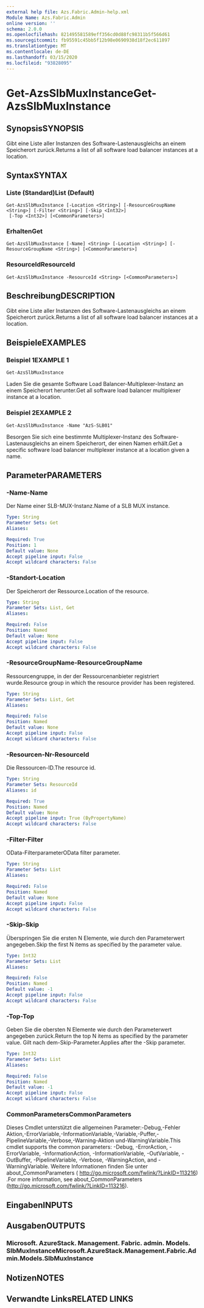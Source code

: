 ```yaml
---
external help file: Azs.Fabric.Admin-help.xml
Module Name: Azs.Fabric.Admin
online version: ''
schema: 2.0.0
ms.openlocfilehash: 821495581589eff356cd0d88fc98311b5f566d61
ms.sourcegitcommit: fb95591c45bb5f12b98e0690938d18f2ec611897
ms.translationtype: MT
ms.contentlocale: de-DE
ms.lasthandoff: 03/15/2020
ms.locfileid: "93828095"
---
```

# <span data-ttu-id="b08a8-101">Get-AzsSlbMuxInstance</span><span class="sxs-lookup"><span data-stu-id="b08a8-101">Get-AzsSlbMuxInstance</span></span>

## <span data-ttu-id="b08a8-102">Synopsis</span><span class="sxs-lookup"><span data-stu-id="b08a8-102">SYNOPSIS</span></span>
<span data-ttu-id="b08a8-103">Gibt eine Liste aller Instanzen des Software-Lastenausgleichs an einem Speicherort zurück.</span><span class="sxs-lookup"><span data-stu-id="b08a8-103">Returns a list of all software load balancer instances at a location.</span></span>

## <span data-ttu-id="b08a8-104">Syntax</span><span class="sxs-lookup"><span data-stu-id="b08a8-104">SYNTAX</span></span>

### <span data-ttu-id="b08a8-105">Liste (Standard)</span><span class="sxs-lookup"><span data-stu-id="b08a8-105">List (Default)</span></span>
```
Get-AzsSlbMuxInstance [-Location <String>] [-ResourceGroupName <String>] [-Filter <String>] [-Skip <Int32>]
 [-Top <Int32>] [<CommonParameters>]
```

### <span data-ttu-id="b08a8-106">Erhalten</span><span class="sxs-lookup"><span data-stu-id="b08a8-106">Get</span></span>
```
Get-AzsSlbMuxInstance [-Name] <String> [-Location <String>] [-ResourceGroupName <String>] [<CommonParameters>]
```

### <span data-ttu-id="b08a8-107">ResourceId</span><span class="sxs-lookup"><span data-stu-id="b08a8-107">ResourceId</span></span>
```
Get-AzsSlbMuxInstance -ResourceId <String> [<CommonParameters>]
```

## <span data-ttu-id="b08a8-108">Beschreibung</span><span class="sxs-lookup"><span data-stu-id="b08a8-108">DESCRIPTION</span></span>
<span data-ttu-id="b08a8-109">Gibt eine Liste aller Instanzen des Software-Lastenausgleichs an einem Speicherort zurück.</span><span class="sxs-lookup"><span data-stu-id="b08a8-109">Returns a list of all software load balancer instances at a location.</span></span>

## <span data-ttu-id="b08a8-110">Beispiele</span><span class="sxs-lookup"><span data-stu-id="b08a8-110">EXAMPLES</span></span>

### <span data-ttu-id="b08a8-111">Beispiel 1</span><span class="sxs-lookup"><span data-stu-id="b08a8-111">EXAMPLE 1</span></span>
```
Get-AzsSlbMuxInstance
```

<span data-ttu-id="b08a8-112">Laden Sie die gesamte Software Load Balancer-Multiplexer-Instanz an einem Speicherort herunter.</span><span class="sxs-lookup"><span data-stu-id="b08a8-112">Get all software load balancer multiplexer instance at a location.</span></span>

### <span data-ttu-id="b08a8-113">Beispiel 2</span><span class="sxs-lookup"><span data-stu-id="b08a8-113">EXAMPLE 2</span></span>
```
Get-AzsSlbMuxInstance -Name "AzS-SLB01"
```

<span data-ttu-id="b08a8-114">Besorgen Sie sich eine bestimmte Multiplexer-Instanz des Software-Lastenausgleichs an einem Speicherort, der einen Namen erhält.</span><span class="sxs-lookup"><span data-stu-id="b08a8-114">Get a specific software load balancer multiplexer instance at a location given a name.</span></span>

## <span data-ttu-id="b08a8-115">Parameter</span><span class="sxs-lookup"><span data-stu-id="b08a8-115">PARAMETERS</span></span>

### <span data-ttu-id="b08a8-116">-Name</span><span class="sxs-lookup"><span data-stu-id="b08a8-116">-Name</span></span>
<span data-ttu-id="b08a8-117">Der Name einer SLB-MUX-Instanz.</span><span class="sxs-lookup"><span data-stu-id="b08a8-117">Name of a SLB MUX instance.</span></span>

```yaml
Type: String
Parameter Sets: Get
Aliases:

Required: True
Position: 1
Default value: None
Accept pipeline input: False
Accept wildcard characters: False
```

### <span data-ttu-id="b08a8-118">-Standort</span><span class="sxs-lookup"><span data-stu-id="b08a8-118">-Location</span></span>
<span data-ttu-id="b08a8-119">Der Speicherort der Ressource.</span><span class="sxs-lookup"><span data-stu-id="b08a8-119">Location of the resource.</span></span>

```yaml
Type: String
Parameter Sets: List, Get
Aliases:

Required: False
Position: Named
Default value: None
Accept pipeline input: False
Accept wildcard characters: False
```

### <span data-ttu-id="b08a8-120">-ResourceGroupName</span><span class="sxs-lookup"><span data-stu-id="b08a8-120">-ResourceGroupName</span></span>
<span data-ttu-id="b08a8-121">Ressourcengruppe, in der der Ressourcenanbieter registriert wurde.</span><span class="sxs-lookup"><span data-stu-id="b08a8-121">Resource group in which the resource provider has been registered.</span></span>

```yaml
Type: String
Parameter Sets: List, Get
Aliases:

Required: False
Position: Named
Default value: None
Accept pipeline input: False
Accept wildcard characters: False
```

### <span data-ttu-id="b08a8-122">-Resourcen-Nr</span><span class="sxs-lookup"><span data-stu-id="b08a8-122">-ResourceId</span></span>
<span data-ttu-id="b08a8-123">Die Ressourcen-ID.</span><span class="sxs-lookup"><span data-stu-id="b08a8-123">The resource id.</span></span>

```yaml
Type: String
Parameter Sets: ResourceId
Aliases: id

Required: True
Position: Named
Default value: None
Accept pipeline input: True (ByPropertyName)
Accept wildcard characters: False
```

### <span data-ttu-id="b08a8-124">-Filter</span><span class="sxs-lookup"><span data-stu-id="b08a8-124">-Filter</span></span>
<span data-ttu-id="b08a8-125">OData-Filterparameter</span><span class="sxs-lookup"><span data-stu-id="b08a8-125">OData filter parameter.</span></span>

```yaml
Type: String
Parameter Sets: List
Aliases:

Required: False
Position: Named
Default value: None
Accept pipeline input: False
Accept wildcard characters: False
```

### <span data-ttu-id="b08a8-126">-Skip</span><span class="sxs-lookup"><span data-stu-id="b08a8-126">-Skip</span></span>
<span data-ttu-id="b08a8-127">Überspringen Sie die ersten N Elemente, wie durch den Parameterwert angegeben.</span><span class="sxs-lookup"><span data-stu-id="b08a8-127">Skip the first N items as specified by the parameter value.</span></span>

```yaml
Type: Int32
Parameter Sets: List
Aliases:

Required: False
Position: Named
Default value: -1
Accept pipeline input: False
Accept wildcard characters: False
```

### <span data-ttu-id="b08a8-128">-Top</span><span class="sxs-lookup"><span data-stu-id="b08a8-128">-Top</span></span>
<span data-ttu-id="b08a8-129">Geben Sie die obersten N Elemente wie durch den Parameterwert angegeben zurück.</span><span class="sxs-lookup"><span data-stu-id="b08a8-129">Return the top N items as specified by the parameter value.</span></span>
<span data-ttu-id="b08a8-130">Gilt nach dem-Skip-Parameter.</span><span class="sxs-lookup"><span data-stu-id="b08a8-130">Applies after the -Skip parameter.</span></span>

```yaml
Type: Int32
Parameter Sets: List
Aliases:

Required: False
Position: Named
Default value: -1
Accept pipeline input: False
Accept wildcard characters: False
```

### <span data-ttu-id="b08a8-131">CommonParameters</span><span class="sxs-lookup"><span data-stu-id="b08a8-131">CommonParameters</span></span>
<span data-ttu-id="b08a8-132">Dieses Cmdlet unterstützt die allgemeinen Parameter:-Debug,-Fehler Aktion,-ErrorVariable,-InformationVariable,-Variable,-Puffer,-PipelineVariable,-Verbose,-Warning-Aktion und-WarningVariable.</span><span class="sxs-lookup"><span data-stu-id="b08a8-132">This cmdlet supports the common parameters: -Debug, -ErrorAction, -ErrorVariable, -InformationAction, -InformationVariable, -OutVariable, -OutBuffer, -PipelineVariable, -Verbose, -WarningAction, and -WarningVariable.</span></span> <span data-ttu-id="b08a8-133">Weitere Informationen finden Sie unter about_CommonParameters ( http://go.microsoft.com/fwlink/?LinkID=113216) .</span><span class="sxs-lookup"><span data-stu-id="b08a8-133">For more information, see about_CommonParameters (http://go.microsoft.com/fwlink/?LinkID=113216).</span></span>

## <span data-ttu-id="b08a8-134">Eingaben</span><span class="sxs-lookup"><span data-stu-id="b08a8-134">INPUTS</span></span>

## <span data-ttu-id="b08a8-135">Ausgaben</span><span class="sxs-lookup"><span data-stu-id="b08a8-135">OUTPUTS</span></span>

### <span data-ttu-id="b08a8-136">Microsoft. AzureStack. Management. Fabric. admin. Models. SlbMuxInstance</span><span class="sxs-lookup"><span data-stu-id="b08a8-136">Microsoft.AzureStack.Management.Fabric.Admin.Models.SlbMuxInstance</span></span>

## <span data-ttu-id="b08a8-137">Notizen</span><span class="sxs-lookup"><span data-stu-id="b08a8-137">NOTES</span></span>

## <span data-ttu-id="b08a8-138">Verwandte Links</span><span class="sxs-lookup"><span data-stu-id="b08a8-138">RELATED LINKS</span></span>

